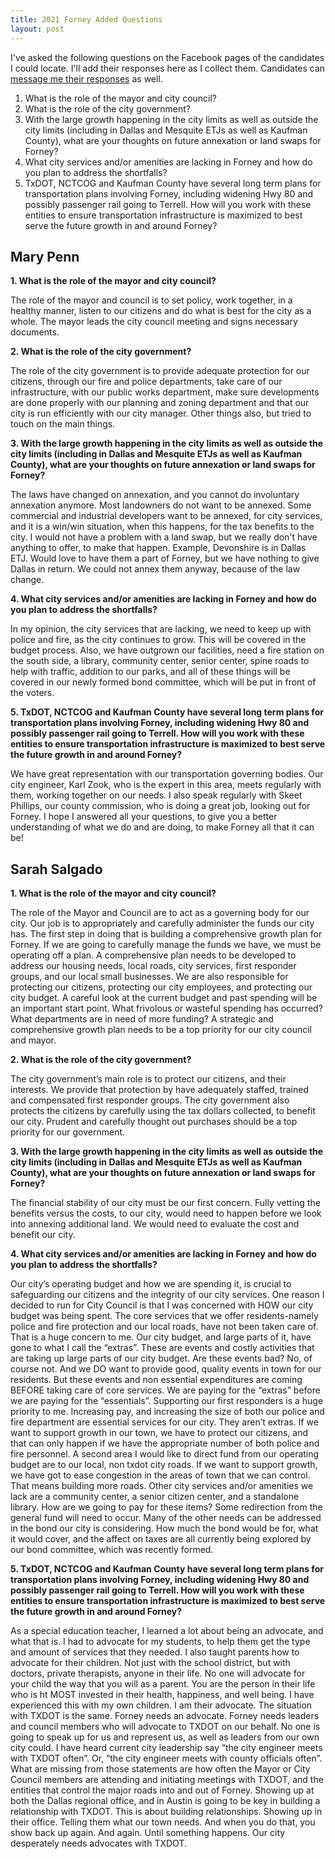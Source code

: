 ```yaml
---
title: 2021 Forney Added Questions
layout: post
---
```


I've asked the following questions on the Facebook pages of the candidates I could locate. I'll add their responses here as I collect them. Candidates can [message me their responses](https://www.facebook.com/jdblundell) as well.

1. What is the role of the mayor and city council?
2. What is the role of the city government?
3. With the large growth happening in the city limits as well as outside the city limits (including in Dallas and Mesquite ETJs as well as Kaufman County), what are your thoughts on future annexation or land swaps for Forney?
4. What city services and/or amenities are lacking in Forney and how do you plan to address the shortfalls?
5. TxDOT, NCTCOG and Kaufman County have several long term plans for transportation plans involving Forney, including widening Hwy 80 and possibly passenger rail going to Terrell. How will you work with these entities to ensure
transportation infrastructure is maximized to best serve the future growth in and around Forney?

## Mary Penn
**1. What is the role of the mayor and city council?**

The role of the mayor and council is to set policy, work together, in a healthy manner, listen to our citizens and do what is best for the city as a whole. 
The mayor leads the city council meeting and signs necessary documents. 

**2. What is the role of the city government?** 

The role of the city government is to provide adequate protection for our citizens, through our fire and police departments, take care of our infrastructure, with our
public works department, make sure developments are done properly with our planning and zoning department and that our city is run efficiently with our city manager. 
Other things also, but tried to touch on the main things. 

**3. With the large growth happening in the city limits as well as outside the city limits (including in Dallas and Mesquite ETJs as well as Kaufman County), what are your thoughts on future annexation or land swaps for Forney?**

The laws have changed on annexation, and you cannot do involuntary annexation anymore. Most landowners do not want to be annexed. Some commercial and industrial 
developers want to be annexed, for city services, and it is a win/win situation, when this happens, for the tax benefits to the city. I would not have a problem 
with a land swap, but we really don't have anything to offer, to make that happen. Example, Devonshire is in Dallas ETJ. Would love to have them a part of Forney,
but we have nothing to give Dallas in return. We could not annex them anyway, because of the law change. 

**4. What city services and/or amenities are lacking in Forney and how do you plan to address the shortfalls?**

In my opinion, the city services that are lacking, we need to keep up with police and fire, as the city continues to grow. This will be covered in the budget process.
Also, we have outgrown our facilities, need a fire station on the south side, a library, community center, senior center, spine roads to help with traffic, addition to our
parks, and all of these things will be covered in our newly formed bond committee, which will be put in front of the voters. 

**5. TxDOT, NCTCOG and Kaufman County have several long term plans for transportation plans involving Forney, including widening Hwy 80 and possibly passenger rail going to Terrell. How will you work with these entities to ensure transportation infrastructure is maximized to best serve the future growth in and around Forney?**

We have great representation with our transportation governing bodies. Our city engineer, Karl Zook, who is the expert in this area, meets regularly with them,
working together on our needs. I also speak regularly with Skeet Phillips, our county commission, who is doing a great job, looking out for Forney. I hope I answered
all your questions, to give you a better understanding of what we do and are doing, to make Forney all that it can be!

## Sarah Salgado

**1. What is the role of the mayor and city council?**

The role of the Mayor and Council are to act as a governing body for our city. Our job is to appropriately and carefully administer the funds our city has. The first step in doing that is building a comprehensive growth plan for Forney. If we are going to carefully manage the funds we have, we must be operating off a plan. A comprehensive plan needs to be developed to address our housing needs, local roads, city services, first responder groups, and our local small businesses. We are also responsible for protecting our citizens, protecting our city employees, and protecting our city budget. A careful look at the current budget and past spending will be an important start point. What frivolous or wasteful spending has occurred? What departments are in need of more funding? A strategic and comprehensive growth plan needs to be a top priority for our city council and mayor. 

**2. What is the role of the city government?** 

The city government’s main role is to protect our citizens, and their interests. We provide that protection by have adequately staffed, trained and compensated first responder groups. The city government also protects the citizens by carefully using the tax dollars collected, to benefit our city. Prudent and carefully thought out purchases should be a top priority for our government. 

**3. With the large growth happening in the city limits as well as outside the city limits (including in Dallas and Mesquite ETJs as well as Kaufman County), what are your thoughts on future annexation or land swaps for Forney?**

The financial stability of our city must be our first concern. Fully vetting the benefits versus the costs, to our city, would need to happen before we look into annexing additional land. We would need to evaluate the cost and benefit our city.

**4. What city services and/or amenities are lacking in Forney and how do you plan to address the shortfalls?**

Our city’s operating budget and how we are spending it, is crucial to safeguarding our citizens and the integrity of our city services. One reason I decided to run for City Council is that I was concerned with HOW our city budget was being spent. The core services that we offer residents-namely police and fire protection and our local roads, have not been taken care of. That is a huge concern to me. Our city budget, and large parts of it, have gone to what I call the “extras”. These are events and costly activities that are taking up large parts of our city budget. Are these events bad? No, of course not. And we DO want to provide good, quality events in town for our residents. But these events and non essential expenditures are coming BEFORE taking care of core services. We are paying for the “extras” before we are paying for the “essentials”. Supporting our first responders is a huge priority to me. Increasing pay, and increasing the size of both our police and fire department are essential services for our city. They aren’t extras. If we want to support growth in our town, we have to protect our citizens, and that can only happen if we have the appropriate number of both police and fire personnel. A second area I would like to direct fund from our operating budget are to our local, non txdot city roads. If we want to support growth, we have got to ease congestion in the areas of town that we can control. That means building more roads. Other city services and/or amenities we lack are a community center, a senior citizen center, and a standalone library.
How are we going to pay for these items? Some redirection from the general fund will need to occur. Many of the other needs can be addressed in the bond our city is considering. How much the bond would be for, what it would cover, and the affect on taxes are all currently being explored by our bond committee, which was recently formed.

**5. TxDOT, NCTCOG and Kaufman County have several long term plans for transportation plans involving Forney, including widening Hwy 80 and possibly passenger rail going to Terrell. How will you work with these entities to ensure transportation infrastructure is maximized to best serve the future growth in and around Forney?**

As a special education teacher, I learned a lot about being an advocate, and what that is. I had to advocate for my students, to help them get the type and amount of services that they needed. I also taught parents how to advocate for their children. Not just with the school district, but with doctors, private therapists, anyone in their life. No one will advocate for your child the way that you will as a parent. You are the person in their life who is ht MOST invested in their health, happiness, and well being. I have experienced this with my own children. I am their advocate. 
The situation with TXDOT is the same. Forney needs an advocate. Forney needs leaders and council members who will advocate to TXDOT on our behalf. No one is going to speak up for us and represent us, as well as leaders from our own city could. I have heard current city leadership say “the city engineer meets with TXDOT often”. Or, “the city engineer meets with county officials often”. What are missing from those statements are how often the Mayor or City Council members are attending and initiating meetings with TXDOT, and the entities that control the major roads into and out of Forney. Showing up at both the Dallas regional office, and in Austin is going to be key in building a relationship with TXDOT. This is about building relationships. Showing up in their office. Telling them what our town needs. And when you do that, you show back up again. And again. Until something happens. Our city desperately needs advocates with TXDOT. 


